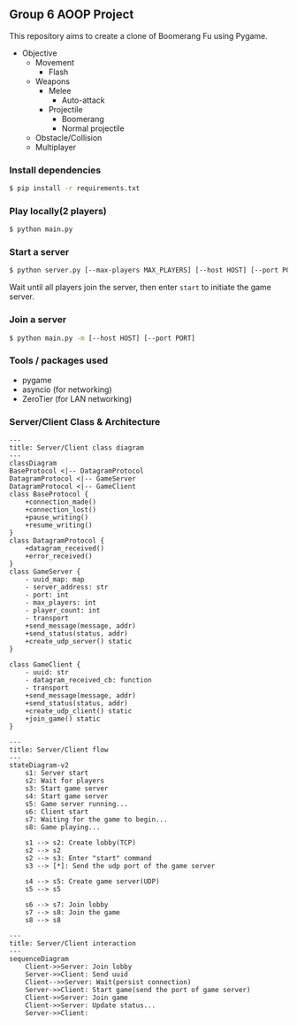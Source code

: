 ## Group 6 AOOP Project
This repository aims to create a clone of Boomerang Fu using Pygame.

- Objective
    - Movement    
        - Flash
    - Weapons
        - Melee
            - Auto-attack      
        - Projectile
            - Boomerang     
            - Normal projectile
    - Obstacle/Collision
    - Multiplayer
    <!-- - Environment
        - Death
        - Respawn (?)
    - Menu
    - UI(might be rough or just CLI) -->

### Install dependencies
```sh
$ pip install -r requirements.txt
```

### Play locally(2 players)
```sh
$ python main.py
```

### Start a server
```sh
$ python server.py [--max-players MAX_PLAYERS] [--host HOST] [--port PORT]
```
Wait until all players join the server, then enter `start` to initiate the game server.

### Join a server 
```sh
$ python main.py -m [--host HOST] [--port PORT]
```

<!-- ### Starter Kit 
We forked these references in our organization.  

This project use '15 - fixes audio' from [Zelda](https://github.com/clear-code-projects/Zelda) as the starter kit.   -->

### Tools / packages used
- pygame
- asyncio (for networking)
- ZeroTier (for LAN networking)

<!-- ### To-dos
- [x] Skeleton
- [x] Description of this project
- [x] Single-player mode
- [x] Multiplayer connectivity
- [ ] UML diagram -->
<!-- - [ ] UI
- [ ] meet PEP8 / add docstring / write tests -->

### Server/Client Class & Architecture 
```mermaid
---
title: Server/Client class diagram
---
classDiagram
BaseProtocol <|-- DatagramProtocol
DatagramProtocol <|-- GameServer
DatagramProtocol <|-- GameClient
class BaseProtocol {
    +connection_made()
    +connection_lost()
    +pause_writing()
    +resume_writing()
}
class DatagramProtocol {
	+datagram_received()
	+error_received()
}
class GameServer {
    - uuid_map: map
    - server_address: str
    - port: int
    - max_players: int
    - player_count: int
    - transport
    +send_message(message, addr)
    +send_status(status, addr)
    +create_udp_server() static
}

class GameClient {
    - uuid: str
    - datagram_received_cb: function
    - transport
    +send_message(message, addr)
    +send_status(status, addr)
    +create_udp_client() static
    +join_game() static
}
```

```mermaid
---
title: Server/Client flow
---
stateDiagram-v2
    s1: Server start
    s2: Wait for players
    s3: Start game server
    s4: Start game server
    s5: Game server running...
    s6: Client start
    s7: Waiting for the game to begin...
    s8: Game playing... 

    s1 --> s2: Create lobby(TCP)
    s2 --> s2
    s2 --> s3: Enter "start" command
    s3 --> [*]: Send the udp port of the game server 

    s4 --> s5: Create game server(UDP)
    s5 --> s5

    s6 --> s7: Join lobby
    s7 --> s8: Join the game
    s8 --> s8
```

```mermaid
---
title: Server/Client interaction
---
sequenceDiagram
    Client->>Server: Join lobby
    Server->>Client: Send uuid
    Client-->>Server: Wait(persist connection)
    Server->>Client: Start game(send the port of game server)
    Client->>Server: Join game
    Client->>Server: Update status...
    Server->>Client: 
```

